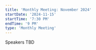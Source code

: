 ```yaml
---
title: 'Monthly Meeting: November 2024'
startDate: '2024-11-15'
startTime: '7:30 PM'
endTime: '9 PM'
type: 'Monthly Meeting'
---
```


Speakers TBD
